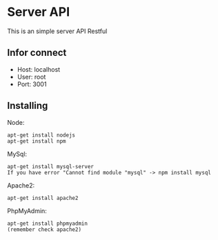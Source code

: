 # Server API

This is an simple server API Restful

## Infor connect

* Host: localhost
* User: root
* Port: 3001

## Installing

Node:
```
apt-get install nodejs
apt-get install npm
```

MySql:
```
apt-get install mysql-server
If you have error "Cannot find module "mysql" -> npm install mysql
```

Apache2:
```
apt-get install apache2
```

PhpMyAdmin:
```
apt-get install phpmyadmin
(remember check apache2)
```